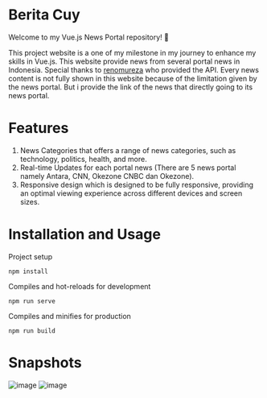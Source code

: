 # Berita Cuy
Welcome to my Vue.js News Portal repository! 📰

This project website is a one of my milestone in my journey to enhance my skills in Vue.js. This website provide news from several portal news in Indonesia. Special thanks to [renomureza](https://github.com/renomureza/api-berita-indonesia) who provided the API. Every news content is not fully shown in this website because of the limitation given by the news portal. But i provide the link of the news that directly going to its news portal. 

# Features
1. News Categories that offers a range of news categories, such as technology, politics, health, and more.
2. Real-time Updates for each portal news (There are 5 news portal namely Antara, CNN, Okezone CNBC dan Okezone).
3. Responsive design which is designed to be fully responsive, providing an optimal viewing experience across different devices and screen sizes.

# Installation and Usage
Project setup
```
npm install
```
Compiles and hot-reloads for development
```
npm run serve
```
Compiles and minifies for production
```
npm run build
```

# Snapshots
![image](https://github.com/ismarapw/berita-cuy/assets/76652264/b51a3114-ccce-44a1-8745-0f7f609f802b)
![image](https://github.com/ismarapw/berita-cuy/assets/76652264/a8184f52-aacd-4e4f-bc51-5eb661d836f9)

